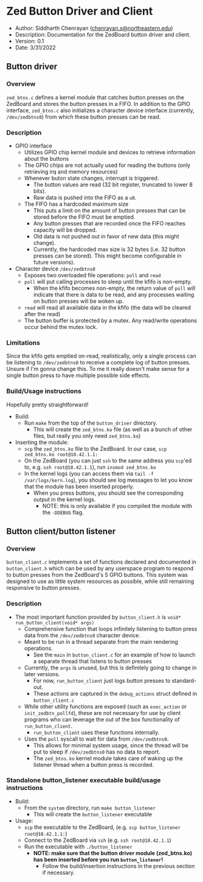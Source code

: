 # Zed Button Driver and Client

- Author: Siddharth Chenrayan (chenrayan.s@northeastern.edu)
- Description: Documentation for the ZedBoard button driver and client. 
- Version: 0.1
- Date: 3/31/2022

## Button driver

### Overview

`zed_btns.c` defines a kernel module that catches button presses on the ZedBoard and stores the button presses in a FIFO. In addition to the GPIO interface, `zed_btns.c` also initializes a character device interface (currently, `/dev/zedbtns0`) from which these button presses can be read.

### Description

- GPIO interface
  - Utilizes GPIO chip kernel module and devices to retrieve information about the buttons
  - The GPIO chips are not actually used for reading the buttons (only retrieving irq and memory resources)
  - Whenever buton state changes, interrupt is triggered. 
    - The button values are read (32 bit register, truncated to lower 8 bits).
    - Raw data is pushed into the FIFO as a `u8`. 
  - The FIFO has a hardcoded maximum size
    - This puts a limit on the amount of button presses that can be stored before the FIFO must be emptied. 
    - Any button presses that are recorded once the FIFO reaches capacity will be dropped.
    - Old data is not pushed out in favor of new data (this might change).
    - Currently, the hardcoded max size is 32 bytes (i.e. 32 button presses can be stored). This might become configurable in future versions). 
- Character device `/dev/zedbtns0`
  - Exposes two overloaded file operations: `poll` and `read`
  - `poll` will put calling processes to sleep until the kfifo is non-empty. 
    - When the kfifo becomes non-empty, the return value of `poll` will indicate that there is data to be read, and any processes waiting on button presses will be woken up. 
  - `read` will read all available data in the kfifo (the data will be cleared after the read)
  - The button buffer is protected by a mutex. Any read/write operations occur behind the mutex lock. 

### Limitations

Since the kfifo gets emptied on-read, realistically, only a single process can be listening to `/dev/zedbtns0` to receive a complete log of button presses. Unsure if I'm gonna change this. To me it really doesn't make sense for a single button press to have multiple possible side effects. 

### Build/Usage instructions

Hopefully pretty straightforward! 

- Build: 
  - Run `make` from the top of the `button_driver` directory.
    - This will create the `zed_btns.ko` file (as well as a bunch of other files, but really you only need `zed_btns.ko`)
- Inserting the module: 
  - `scp` the `zed_btns.ko` file to the ZedBoard. In our case, `scp zed_btns.ko root@10.42.1.1:`
  - On the ZedBoard (you can just `ssh` to the same address you `scp`'ed to, e.g. `ssh root@10.42.1.1`), run `insmod zed_btns.ko`
  - In the kernel logs (you can access them via `tail -f /var/logs/kern.log`), you should see log messages to let you know that the module has been inserted properly. 
    - When you press buttons, you should see the corresponding output in the kernel logs. 
      - NOTE: this is only available if you compiled the module with the `-DDEBUG` flag. 

## Button client/button listener

### Overview

`button_client.c` implements a set of functions declared and documented in `button_client.h` which can be used by any userspace program to respond to button presses from the ZedBoard's 5 GPIO buttons. This system was designed to use as little system resources as possible, while still remaining responsive to button presses. 

### Description

- The most important function provided by `button_client.h` is `void* run_button_client(void* args)` 
  - Comprehensive function that loops infinitely listening to button press data from the `/dev/zedbtns0` character device.
  - Meant to be run in a thread separate from the main rendering operations. 
    - See the `main` in `button_client.c` for an example of how to launch a separate thread that listens to button presses
  - Currently, the `args` is unused, but this is definitely going to change in later versions. 
    - For now, `run_button_client` just logs button presses to standard-out.
    - These actions are captured in the `debug_actions` struct defined in `button_client.c`
  - While other utility functions are exposed (such as `exec_action` or `init_zedbtn_pollfd`), these are not necessary for use by client programs who can leverage the out of the box functionality of `run_button_client`. 
    - `run_button_client` uses these functions internally.
  - Uses the `poll` syscall to wait for data from `/dev/zedbtns0`.
    - This allows for minimal system usage, since the thread will be put to sleep if `/dev/zedbtns0` has no data to report.
    - The `zed_btns.ko` kernel module takes care of waking up the listener thread when a button press is recorded. 

### Standalone button_listener executable build/usage instructions

- Build: 
  - From the `system` directory, run `make button_listener`
    - This will create the `button_listener` executable
- Usage: 
  - `scp` the executable to the ZedBoard, (e.g. `scp button_listener root@10.42.1.1:`)
  - Connect to the ZedBoard via `ssh` (e.g. `ssh root@10.42.1.1`)
  - Run the executable with `./button_listener`
    - **NOTE: make sure that the button driver module (zed_btns.ko) has been inserted before you run `button_listener`!**
      - Follow the build/insertion instructions in the previous section if necessary. 
